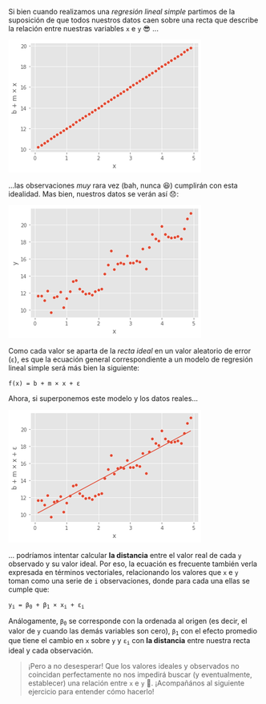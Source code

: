 Si bien cuando realizamos una _regresión lineal simple_ partimos de la suposición de que todos nuestros datos caen sobre una recta que describe la relación entre nuestras variables `x` e `y` :sunglasses: ...

<img src="https://raw.githubusercontent.com/MumukiProject/mumuki-guia-python3-regresion-lineal/master/assets/lineal_ideal_1672261074446.png" alt="lineal_ideal_1672261074446.png" width="auto" height="auto">

...las observaciones _muy_ rara vez (bah, nunca :laughing:) cumplirán con esta idealidad. Mas bien, nuestros datos se verán así :disappointed::

<img src="https://raw.githubusercontent.com/MumukiProject/mumuki-guia-python3-regresion-lineal/master/assets/lineal_noisy_1672261280083.png" alt="lineal_noisy_1672261280083.png" width="auto" height="auto">


Como cada valor se aparta de la _recta ideal_ en un valor aleatorio de error (`ε`), es que la ecuación general correspondiente a un modelo de regresión lineal simple será más bien la siguiente:

<pre>
<code>f(x) = b + m × x + ε</code>
</pre>

Ahora, si superponemos este modelo y los datos reales...

<img src="https://raw.githubusercontent.com/MumukiProject/mumuki-guia-python3-regresion-lineal/master/assets/lineal_error_1672261651436.png" alt="lineal_error_1672261651436.png" width="auto" height="auto">

... podríamos intentar calcular **la distancia** entre el valor real de cada `y` observado y su valor ideal. Por eso, la ecuación es frecuente también verla expresada en términos vectoriales, relacionando los valores que `x` e `y` toman como una serie de `i` observaciones, donde para cada una ellas se cumple que:  

<pre>
<code>y<sub>i</sub> = β<sub>0</sub> + β<sub>1</sub> × x<sub>i</sub> + ε<sub>i</sub></code>
</pre>

Análogamente, <code>β<sub>0</sub></code> se corresponde con la ordenada al origen (es decir, el valor de `y` cuando las demás variables son cero), <code>β<sub>1</sub></code> con el efecto promedio que tiene el cambio en `x` sobre `y` y <code>ε<sub>i</sub></code> con **la distancia** entre nuestra recta ideal y cada observación.

> ¡Pero a no desesperar! Que los valores ideales y observados no coincidan perfectamente no nos impedirá buscar (y eventualmente, establecer) una relación entre `x` e `y` :muscle:. ¡Acompañános al siguiente ejercicio para entender cómo hacerlo!

